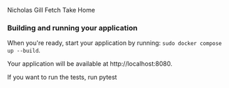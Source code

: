 Nicholas Gill Fetch Take Home

### Building and running your application

When you're ready, start your application by running:
`sudo docker compose up --build`.

Your application will be available at http://localhost:8080.

If you want to run the tests, run pytest